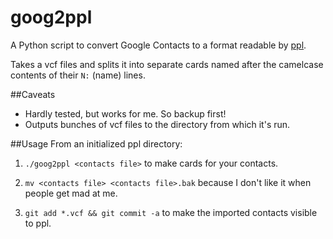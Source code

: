 goog2ppl
========

A Python script to convert Google Contacts to a format readable by [ppl](http://ppladdressbook.org/).

Takes a vcf files and splits it into separate cards named after the
camelcase contents of their `N:` (name) lines. 

##Caveats
* Hardly tested, but works for me. So backup first!
* Outputs bunches of vcf files to the directory from which it's run.

##Usage
From an initialized ppl directory:

1. `./goog2ppl <contacts file>` to make cards for your contacts.

2. `mv <contacts file> <contacts file>.bak` because I don't like it when people
get mad at me.

3. `git add *.vcf && git commit -a` to make the imported contacts visible
to ppl.
